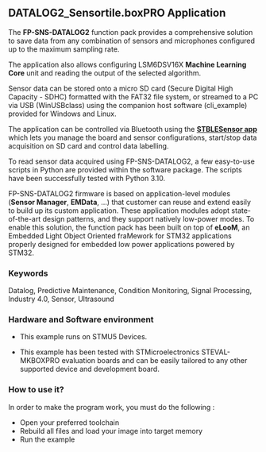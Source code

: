 ## __DATALOG2_Sensortile.boxPRO Application__

The **FP-SNS-DATALOG2** function pack provides a comprehensive solution to save data from any combination of sensors and
microphones configured up to the maximum sampling rate.
 
The application also allows configuring LSM6DSV16X  **Machine Learning Core** unit and reading the output of the 
selected algorithm.

Sensor data can be stored onto a micro SD card (Secure Digital High Capacity - SDHC) formatted with the FAT32
file system, or streamed to a PC via USB (WinUSBclass) using the companion host software (cli_example) provided
for Windows and Linux.

The application can be controlled via Bluetooth using the [**STBLESensor app**](https://www.st.com/en/embedded-software/stblesensor.html)
which lets you manage the board and sensor configurations, start/stop data acquisition on SD card and control 
data labelling.

To read sensor data acquired using FP-SNS-DATALOG2, a few easy-to-use scripts in Python are provided
within the software package. The scripts have been successfully tested with Python 3.10.

FP-SNS-DATALOG2 firmware is based on application-level modules (**Sensor Manager**, **EMData**, …) that 
customer can reuse and extend easily to build up its custom application.
These application modules adopt state-of-the-art design patterns, and they support natively low-power modes.
To enable this solution, the function pack has been built on top of **eLooM**, an Embedded Light Object Oriented fraMework 
for STM32 applications properly designed for embedded low power applications powered by STM32.


### __Keywords__

Datalog, Predictive Maintenance, Condition Monitoring, Signal Processing, Industry 4.0, Sensor, Ultrasound


### __Hardware and Software environment__

  - This example runs on STMU5 Devices.

  - This example has been tested with STMicroelectronics STEVAL-MKBOXPRO
    evaluation boards and can be easily tailored to any other supported
    device and development board. 


### __How to use it?__

In order to make the program work, you must do the following :
 - Open your preferred toolchain
 - Rebuild all files and load your image into target memory
 - Run the example

